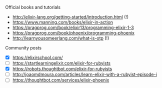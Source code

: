 Official books and tutorials
- http://elixir-lang.org/getting-started/introduction.html (!)
- https://www.manning.com/books/elixir-in-action
- https://pragprog.com/book/elixir13/programming-elixir-1-3
- https://pragprog.com/book/phoenix/programming-phoenix
- http://learnyousomeerlang.com/what-is-otp (!)

Community posts
- [x] https://elixirschool.com/
- [ ] https://startlearningelixir.com/elixir-for-rubyists
- [x] https://robots.thoughtbot.com/elixir-for-rubyists
- [ ] http://joaomdmoura.com/articles/learn-elixir-with-a-rubyist-episode-i
- [ ] https://thoughtbot.com/services/elixir-phoenix